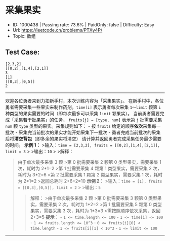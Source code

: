 # 采集果实                                                          

* ID: 1000438 | Passing rate: 73.6% | PaidOnly: false  | Difficulty: Easy
* Url: https://leetcode.cn/problems/PTXy4P/
* Topic: 数组

## Test Case:

```
[2,3,2]
[[0,2],[1,4],[2,1]]
3
[1]
[[0,3],[0,5]]
2
```

---

欢迎各位勇者来到力扣新手村，本次训练内容为「采集果实」。
在新手村中，各位勇者需要采集一些果实来制作药剂。`time[i]` 表示勇者每次采集
`1～limit` 颗第 `i` 种类型的果实需要的时间（即每次最多可以采集 `limit`
颗果实）。 当前勇者需要完成「采集若干批果实」的任务， `fruits[j] = [type, num]`
表示第 `j` 批需要采集 `num` 颗 `type` 类型的果实。采集规则如下： - 按 `fruits`
给定的顺序**依次**采集每一批次 - 采集完当前批次的果实才能开始采集下一批次 -
勇者完成当前批次的采集后将**清空背包**（即多余的果实将清空）
请计算并返回勇者完成采集任务最少需要的时间。 **示例 1：** >输入：`time =
[2,3,2], fruits = [[0,2],[1,4],[2,1]], limit = 3` > >输出：`10` > >解释：
>由于单次最多采集 3 颗 >第 0 批需要采集 2 颗第 0 类型果实，需要采集 1 次，耗时为
2\*1=2 >第 1 批需要采集 4 颗第 1 类型果实，需要采集 2 次，耗时为 3\*2=6 >第 2
批需要采集 1 颗第 2 类型果实，需要采集 1 次，耗时为 2\*1=2 >返回总耗时 2+6+2=10
**示例 2：** >输入：`time = [1], fruits = [[0,3],[0,5]], limit = 2` > >输出：`5`
> >解释： >由于单次最多采集 2 颗 >第 0 批需要采集 3 颗第 0 类型果实，需要采集 2
次，耗时为 1\*2=2 >第 1 批需要采集 5 颗第 0 类型果实，需要采集 3 次，耗时为
1\*3=3 >需按照顺序依次采集，返回 2+3=5 **提示：** - `1 <= time.length <= 100` -
`1 <= time[i] <= 100` - `1 <= fruits.length <= 10^3` - `0 <= fruits[i][0] <
time.length` - `1 <= fruits[i][1] < 10^3` - `1 <= limit <= 100`

---